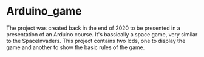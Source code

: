 # Arduino_game
The project was created back in the end of 2020 to be presented in a presentation of an Arduino course. It's bassically a space game, very similar to the SpaceInvaders. This project contains two lcds, one to display the game and another to show the basic rules of the game.
